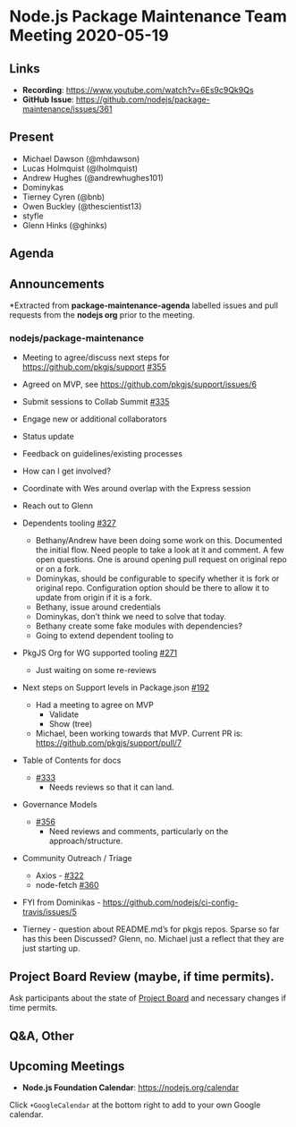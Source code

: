 ﻿# Node.js  Package Maintenance Team Meeting 2020-05-19

## Links

* **Recording**: https://www.youtube.com/watch?v=6Es9c9Qk9Qs  
* **GitHub Issue**: https://github.com/nodejs/package-maintenance/issues/361


## Present

* Michael Dawson (@mhdawson)
* Lucas Holmquist (@lholmquist)
* Andrew Hughes (@andrewhughes101)
* Dominykas
* Tierney Cyren (@bnb)
* Owen Buckley (@thescientist13)
* styfle
* Glenn Hinks (@ghinks)

## Agenda

## Announcements
 
*Extracted from **package-maintenance-agenda** labelled issues and pull requests from the **nodejs org** prior to the meeting.

### nodejs/package-maintenance

* Meeting to agree/discuss next steps for https://github.com/pkgjs/support [#355](https://github.com/nodejs/package-maintenance/issues/355)
 * Agreed on MVP, see https://github.com/pkgjs/support/issues/6


* Submit sessions to Collab Summit [#335](https://github.com/nodejs/package-maintenance/issues/335)
 * Engage new or additional collaborators
 * Status update
  * Feedback on guidelines/existing processes
 * How can I get involved?
 * Coordinate with Wes around overlap with the Express session
 * Reach out to Glenn

* Dependents tooling [#327](https://github.com/nodejs/package-maintenance/issues/327)
  * Bethany/Andrew have been doing some work on this. Documented the initial flow.
    Need people to take a look at it and comment. A few open questions.
    One is around opening pull request on original repo or on a fork.
  * Dominykas, should be configurable to specify whether it is fork or original repo.
    Configuration option should be there to allow it to update from origin if it is a fork.
  * Bethany, issue around credentials
  * Dominykas, don’t think we need to solve that today.
  * Bethany create some fake modules with dependencies?
  * Going to extend dependent tooling to 


* PkgJS Org for WG supported tooling [#271](https://github.com/nodejs/package-maintenance/issues/271)
  * Just waiting on some re-reviews

* Next steps on Support levels in Package.json [#192](https://github.com/nodejs/package-maintenance/issues/192)
  * Had a meeting to agree on MVP
    * Validate 
    * Show (tree)
  * Michael, been working towards that MVP. Current PR is: https://github.com/pkgjs/support/pull/7

* Table of Contents for docs
  * [#333](https://github.com/nodejs/package-maintenance/pull/333)
    * Needs reviews so that it can land.

* Governance Models
  * [#356](https://github.com/nodejs/package-maintenance/pull/356)
    * Need reviews and comments, particularly on the approach/structure.

* Community Outreach / Triage
  * Axios - [#322](https://github.com/nodejs/package-maintenance/issues/322)
  * node-fetch [#360](https://github.com/nodejs/package-maintenance/issues/360)

* FYI from Dominikas - https://github.com/nodejs/ci-config-travis/issues/5

* Tierney - question about README.md’s for pkgjs repos.  Sparse so far has this been
   Discussed?  Glenn, no. Michael just a reflect that they are just starting up.

## Project Board Review (maybe, if time permits).

Ask participants about the state of [Project Board](https://github.com/nodejs/package-maintenance/projects/1) and necessary changes if time permits.

## Q&A, Other

## Upcoming Meetings


* **Node.js Foundation Calendar**: https://nodejs.org/calendar


Click `+GoogleCalendar` at the bottom right to add to your own Google calendar.
